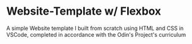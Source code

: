 # Website-Template w/ Flexbox
A simple Website template I built from scratch using HTML and CSS in VSCode, completed in accordance with the Odin's Project's curriculum 

